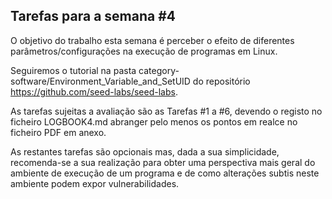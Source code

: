 ## Tarefas para a semana #4

O objetivo do trabalho esta semana é perceber o efeito de diferentes parâmetros/configurações na execução de programas em Linux.

Seguiremos o tutorial na pasta category-software/Environment_Variable_and_SetUID do repositório https://github.com/seed-labs/seed-labs.

As tarefas sujeitas a avaliação são as Tarefas #1 a #6, devendo o registo no ficheiro LOGBOOK4.md abranger pelo menos os pontos em realce no ficheiro PDF em anexo.

As restantes tarefas são opcionais mas, dada a sua simplicidade, recomenda-se a sua realização para obter uma perspectiva mais geral do ambiente de execução de um programa e de como alterações subtis neste ambiente podem expor vulnerabilidades.
